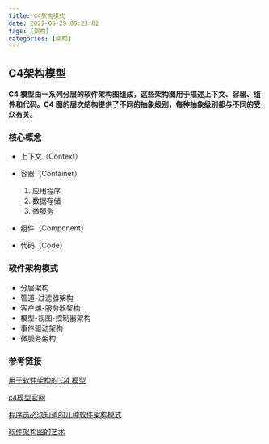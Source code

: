 ```yaml
---
title: C4架构模式
date: 2022-06-29 09:23:02
tags: [架构]
categories: [架构]
---
```


## C4架构模型



**C4 模型由一系列分层的软件架构图组成，这些架构图用于描述上下文、容器、组件和代码。C4 图的层次结构提供了不同的抽象级别，每种抽象级别都与不同的受众有关。**


### 核心概念
* 上下文（Context）
* 容器（Container）

    1. 应用程序
    2. 数据存储
    3. 微服务

* 组件（Component）
* 代码（Code）

### 软件架构模式
* 分层架构
* 管道-过滤器架构
* 客户端-服务器架构
* 模型-视图-控制器架构
* 事件驱动架构
* 微服务架构


### 参考链接
[用于软件架构的 C4 模型](https://www.infoq.cn/article/C4-architecture-model)

[c4模型官网](https://c4model.com/)


[程序员必须知道的几种软件架构模式](https://www.infoq.cn/article/6Rx047oOHJlRdIPD1BC2?utm_source=related_read_bottom&utm_medium=article)

[软件架构图的艺术](https://www.infoq.cn/article/crafting-architectural-diagrams/)














